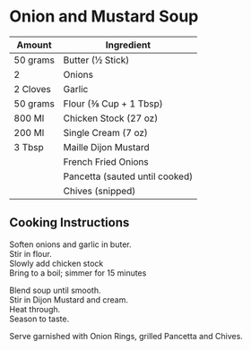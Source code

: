 # Onion and Mustard Soup  
  
|Amount|Ingredient|  
|----|----|  
50 grams | Butter (½ Stick)  
2 | Onions  
2 Cloves | Garlic  
50 grams | Flour (⅜ Cup + 1 Tbsp)  
800 Ml | Chicken Stock (27 oz)  
200 Ml | Single Cream (7 oz)  
3 Tbsp | Maille Dijon Mustard  
|| French Fried Onions  
|| Pancetta (sauted until cooked)  
|| Chives (snipped)  
  
## Cooking Instructions  
Soften onions and garlic in buter.  
Stir in flour.  
Slowly add chicken stock  
Bring to a boil; simmer for 15 minutes  
  
Blend soup until smooth.  
Stir in Dijon Mustard and cream.  
Heat through.  
Season to taste.  
  
Serve garnished with Onion Rings, grilled Pancetta and Chives.  
  